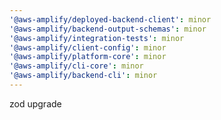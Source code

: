 ```yaml
---
'@aws-amplify/deployed-backend-client': minor
'@aws-amplify/backend-output-schemas': minor
'@aws-amplify/integration-tests': minor
'@aws-amplify/client-config': minor
'@aws-amplify/platform-core': minor
'@aws-amplify/cli-core': minor
'@aws-amplify/backend-cli': minor
---
```


zod upgrade
